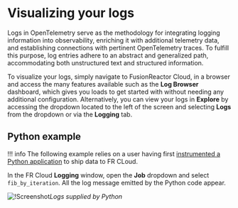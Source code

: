 # Visualizing your logs

Logs in OpenTelemetry serve as the methodology for integrating logging information into observability, enriching it with additional telemetry data, and establishing connections with pertinent OpenTelemetry traces. To fulfill this purpose, log entries adhere to an abstract and generalized path, accommodating both unstructured text and structured information.

To visualize your logs, simply navigate to FusionReactor Cloud, in a browser and  access the many features available such as the **Log Browser** dashboard, which gives you loads to get started with without needing any additional configuration. Alternatively, you can view your logs in **Explore** by accessing the dropdown located to the left of the screen and selecting **Logs** from the dropdown or via the **Logging** tab.

## Python example

!!! info
    The following example relies on a user having first [instrumented a Python application](/Monitor-your-data/OpenTelemetry/Instrumentation/Python/) to ship data to FR CLoud. 


In the FR Cloud **Logging** window, open the **Job** dropdown and select `fib_by_iteration`. All the log message emitted by the Python code appear.


![!Screenshot](/Monitor-your-data/OpenTelemetry/images/pythonlogs1.png)*Logs supplied by Python*